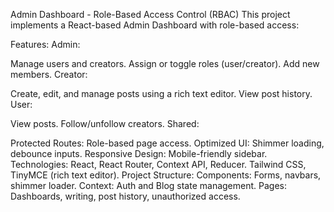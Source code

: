 Admin Dashboard - Role-Based Access Control (RBAC)
This project implements a React-based Admin Dashboard with role-based access:

Features: 
Admin:

Manage users and creators.
Assign or toggle roles (user/creator).
Add new members.
Creator:

Create, edit, and manage posts using a rich text editor.
View post history.
User:

View posts.
Follow/unfollow creators.
Shared:

Protected Routes: Role-based page access.
Optimized UI: Shimmer loading, debounce inputs.
Responsive Design: Mobile-friendly sidebar.
Technologies:
React, React Router, Context API, Reducer.
Tailwind CSS, TinyMCE (rich text editor).
Project Structure:
Components: Forms, navbars, shimmer loader.
Context: Auth and Blog state management.
Pages: Dashboards, writing, post history, unauthorized access.
